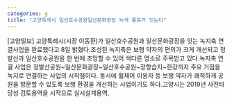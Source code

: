 ```yaml
---
categories: g
title: "고양특례시 일산호수공원일산문화광장 녹색 통로가 잇는다"
---
```

[고양일보] 고양특례시(시장 이동환)가 일산호수공원과 일산문화광장을 잇는 녹지축 연결사업을 완료했다고 8일 밝혔다.조성된 녹지축은 보행 약자의 편의가 크게 개선되고 정발산과 일산호수공원을 한 번에 조망할 수 있어 색다른 명소로 주목받고 있다.녹지축 연결 사업은 정발산공원~일산문화광장~일산호수공원~장항습지~한강까지 주요 거점을 녹지로 연결하는 사업의 시작점이다. 동시에 휠체어 이용자 등 보행 약자가 쾌적하게 공원을 방문할 수 있도록 보행 환경을 개선하는 사업이기도 하다.고양시는 2019년 사전타당성 검토용역을 시작으로 실시설계용역,